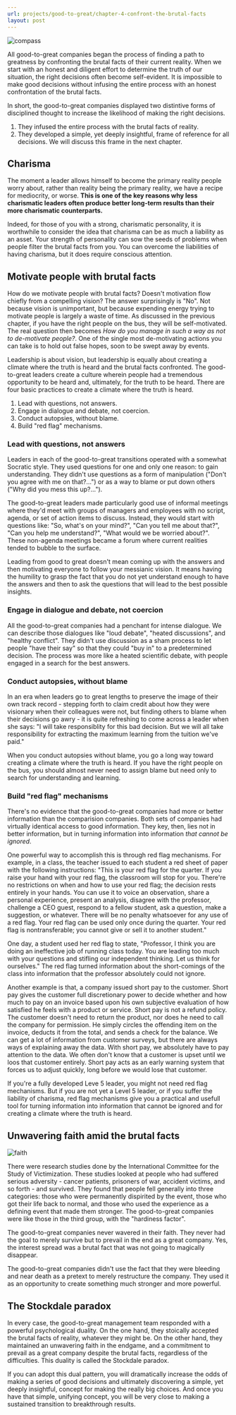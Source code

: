 ```yaml
---
url: projects/good-to-great/chapter-4-confront-the-brutal-facts
layout: post
---
```


![compass][compass]

<toc>

All good-to-great companies began the process of finding a path to greatness by confronting the brutal facts of their current reality. When we start with an honest and diligent effort to determine the truth of our situation, the right decisions often become self-evident. It is impossible to make good decisions without infusing the entire process with an honest confrontation of the brutal facts.

In short, the good-to-great companies displayed two distintive forms of disciplined thought to increase the likelihood of making the right decisions.

1. They infused the entire process with the brutal facts of reality.
2. They developed a simple, yet deeply insightful, frame of reference for all decisions. We will discuss this frame in the next chapter.

## Charisma

The moment a leader allows himself to become the primary reality people worry about, rather than reality being the primary reality, we have a recipe for mediocrity, or worse. **This is one of the key reasons why less charismatic leaders often produce better long-term results than their more charismatic counterparts.**

Indeed, for those of you with a strong, charismatic personality, it is worthwhile to consider the idea that charisma can be as much a liability as an asset. Your strength of personality can sow the seeds of problems when people filter the brutal facts from you. You can overcome the liabilities of having charisma, but it does require conscious attention.

## Motivate people with brutal facts

How do we motivate people with brutal facts? Doesn't motivation flow chiefly from a compelling vision? The answer surprisingly is "No". Not because vision is unimportant, but because expending energy trying to motivate people is largely a waste of time. As discussed in the previous chapter, if you have the right people on the bus, they will be self-motivated. The real question then becomes _How do you manage in such a way as not to de-motivate people?_. One of the single most de-motivating actions you can take is to hold out false hopes, soon to be swept away by events.

Leadership is about vision, but leadership is equally about creating a climate where the truth is heard and the brutal facts confronted. The good-to-great leaders create a culture wherein people had a tremendous opportunity to be heard and, ultimately, for the truth to be heard. There are four basic practices to create a climate where the truth is heard.

1. Lead with questions, not answers.
1. Engage in dialogue and debate, not coercion.
1. Conduct autopsies, without blame.
1. Build "red flag" mechanisms.

### Lead with questions, not answers

Leaders in each of the good-to-great transitions operated with a somewhat Socratic style. They used questions for one and only one reason: to gain understanding. They didn't use questions as a form of manipulation ("Don't you agree with me on that?...") or as a way to blame or put down others ("Why did you mess this up?...").

The good-to-great leaders made particularly good use of informal meetings where they'd meet with groups of managers and employees with no script, agenda, or set of action items to discuss. Instead, they would start with questions like: "So, what's on your mind?", "Can you tell me about that?", "Can you help me understand?", "What would we be worried about?". These non-agenda meetings became a forum where current realities tended to bubble to the surface.

Leading from good to great doesn't mean coming up with the answers and then motivating everyone to follow your messianic vision. It means having the humility to grasp the fact that you do not yet understand enough to have the answers and then to ask the questions that will lead to the best possible insights.

### Engage in dialogue and debate, not coercion

All the good-to-great companies had a penchant for intense dialogue. We can describe those dialogues like "loud debate", "heated discussions", and "healthy conflict". They didn't use discussion as a sham process to let people "have their say" so that they could "buy in" to a predetermined decision. The process was more like a heated scientific debate, with people engaged in a search for the best answers.

### Conduct autopsies, without blame

In an era when leaders go to great lengths to preserve the image of their own track record - stepping forth to claim credit about how they were visionary when their colleagues were not, but finding others to blame when their decisions go awry - it is quite refreshing to come across a leader when she says: "I will take responsiblity for this bad decision. But we will all take responsibility for extracting the maximum learning from the tuition we've paid."

When you conduct autopsies without blame, you go a long way toward creating a climate where the truth is heard. If you have the right people on the bus, you should almost never need to assign blame but need only to search for understanding and learning.

### Build "red flag" mechanisms

There's no evidence that the good-to-great companies had more or better information than the comparision companies. Both sets of companies had virtually identical access to good information. They key, then, lies not in better information, but in turning information into information _that cannot be ignored_.

One powerful way to accomplish this is through red flag mechanisms. For example, in a class, the teacher issued to each student a red sheet of paper with the following instructions: "This is your red flag for the quarter. If you raise your hand with your red flag, the classroom will stop for you. There're no restrictions on when and how to use your red flag; the decision rests entirely in your hands. You can use it to voice an observation, share a personal experience, present an analysis, disagree with the professor, challenge a CEO guest, respond to a fellow student, ask a question, make a suggestion, or whatever. There will be no penalty whatsoever for any use of a red flag. Your red flag can be used only once during the quarter. Your red flag is nontransferable; you cannot give or sell it to another student."

One day, a student used her red flag to state, "Professor, I think you are doing an ineffective job of running class today. You are leading too much with your questions and stifling our independent thinking. Let us think for ourselves." The red flag turned information about the short-comings of the class into information that the professor absolutely could not ignore.

Another example is that, a company issued short pay to the customer. Short pay gives the customer full discretionary power to decide whether and how much to pay on an invoice based upon his own subjective evaluation of how satisfied he feels with a product or service. Short pay is not a refund policy. The customer doesn't need to return the product, nor does he need to call the company for permission. He simply circles the offending item on the invoice, deducts it from the total, and sends a check for the balance. We can get a lot of information from customer surveys, but there are always ways of explaining away the data. With short pay, we absolutely have to pay attention to the data. We often don't know that a customer is upset until we loos that customer entirely. Short pay acts as an early warning system that forces us to adjust quickly, long before we would lose that customer.

If you're a fully developed Leve 5 leader, you might not need red flag mechanisms. But if you are not yet a Level 5 leader, or if you suffer the liability of charisma, red flag mechanisms give you a practical and usefull tool for turning information into information that cannot be ignored and for creating a climate where the truth is heard.

## Unwavering faith amid the brutal facts

![faith][faith]

There were research studies done by the International Committee for the Study of Victimization. These studies looked at people who had suffered serious adversity - cancer patients, prisoners of war, accident victims, and so forth - and survived. They found that people fell generally into three categories: those who were permanently dispirited by the event, those who got their life back to normal, and those who used the experience as a defining event that made them stronger. The good-to-great companies were like those in the third group, with the "hardiness factor".

The good-to-great companies never wavered in their faith. They never had the goal to merely survive but to prevail in the end as a great company. Yes, the interest spread was a brutal fact that was not going to magically disappear.

The good-to-great companies didn't use the fact that they were bleeding and near death as a pretext to merely restructure the company. They used it as an opportunity to create something much stronger and more powerful.

## The Stockdale paradox

In every case, the good-to-great management team responded with a powerful psychological duality. On the one hand, they stoically accepted the brutal facts of reality, whatever they might be. On the other hand, they maintained an unwavering faith in the endgame, and a commitment to prevail as a great company despite the brutal facts, regardless of the difficulties. This duality is called the Stockdale paradox.

If you can adopt this dual pattern, you will dramatically increase the odds of making a series of good decisions and ultimately discovering a simple, yet deeply insightful, concept for making the really big choices. And once you have that simple, unifying concept, you will be very close to making a sustained transition to breakthrough results.

<!-- MARKDOWN LINKS & IMAGES -->

[compass]: /assets/images/projects/good-to-great/chapter-4-confront-the-brutal-facts/compass.jpg
[faith]: /assets/images/projects/good-to-great/chapter-4-confront-the-brutal-facts/faith.jpg
